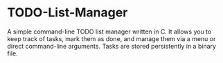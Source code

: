# TODO-List-Manager
A simple command-line TODO list manager written in C. It allows you to keep track of tasks, mark them as done, and manage them via a menu or direct command-line arguments. Tasks are stored persistently in a binary file.
